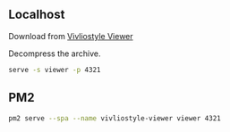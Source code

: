 ## Localhost

Download from [Vivliostyle Viewer](https://github.com/vivliostyle/vivliostyle.js/tree/master/packages/viewer)

Decompress the archive.

```sh
serve -s viewer -p 4321
```

## PM2

```sh
pm2 serve --spa --name vivliostyle-viewer viewer 4321
```